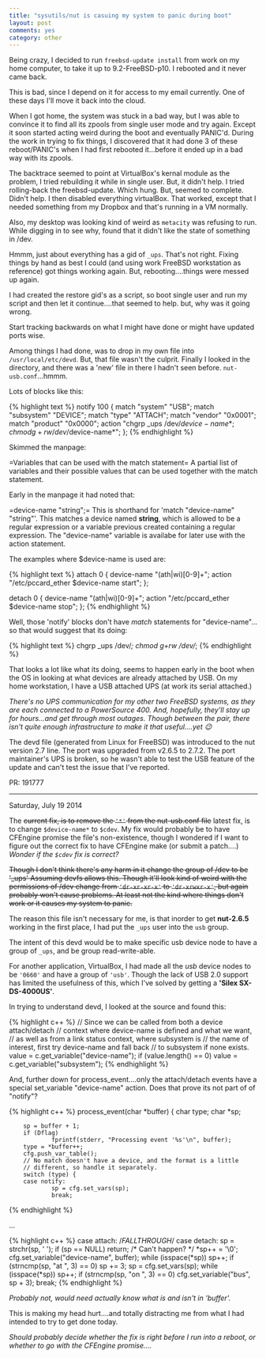 ```yaml
---
title: "sysutils/nut is casuing my system to panic during boot"
layout: post
comments: yes
category: other
---
```


Being crazy, I decided to run `freebsd-update install` from work on my home computer, to take it up to 9.2-FreeBSD-p10.
I rebooted and it never came back.

This is bad, since I depend on it for access to my email currently.  One of these days I'll move it back into the cloud.

When I got home, the system was stuck in a bad way, but I was able to convince it to find all its zpools from single user
mode and try again.  Except it soon started acting weird during the boot and eventually PANIC'd.  During the work in trying
to fix things, I discovered that it had done 3 of these reboot/PANIC's when I had first rebooted it...before it ended up
in a bad way with its zpools.

The backtrace seemed to point at VirtualBox's kernal module as the problem, I tried rebuilding it while in single user.
But, it didn't help.  I tried rolling-back the freebsd-update.  Which hung.  But, seemed to complete.  Didn't help.  I
then disabled everything virtualBox.  That worked, except that I needed something from my Dropbox and that's running in
a VM normally.

Also, my desktop was looking kind of weird as `metacity` was refusing to run.  While digging in to see why, found that
it didn't like the state of something in /dev.

Hmmm, just about everything has a gid of `_ups`.  That's not right.  Fixing things by hand as best I could (and using work
FreeBSD workstation as reference) got things working again.  But, rebooting....things were messed up again.

I had created the restore gid's as a script, so boot single user and run my script and then let it continue....that seemed
to help.  but, why was it going wrong.

Start tracking backwards on what I might have done or might have updated ports wise.

Among things I had done, was to drop in my own file into `/usr/local/etc/devd`.  But, that file wasn't the culprit.  Finally
I looked in the directory, and there was a 'new' file in there I hadn't seen before.  `nut-usb.conf`...hmmm.

Lots of blocks like this:

{% highlight text %}
notify 100 {
        match "system"          "USB";
        match "subsystem"       "DEVICE";
        match "type"            "ATTACH";
        match "vendor"          "0x0001";
        match "product"         "0x0000";
        action "chgrp _ups /dev/$device-name*; chmod g+rw /dev/$device-name*";
};
{% endhighlight %}

Skimmed the manpage:

=Variables that can be used with the match statement=
    A partial list of variables and their possible values that can be used together with the match statement.

Early in the manpage it had noted that:

=device-name "string";=
    This is shorthand for 'match "device-name" "string"'.  This matches a device named __string__, which is allowed
to be a regular expression or a variable previous created containing a regular expression.  The "device-name"
variable is availabe for later use with the action statement.

The examples where $device-name is used are:

{% highlight text %}
attach 0 {
        device-name "(ath|wi)[0-9]+";
        action "/etc/pccard_ether $device-name start";
};

detach 0 {
        device-name "(ath|wi)[0-9]+";
        action "/etc/pccard_ether $device-name stop";
};
{% endhighlight %}

Well, those 'notify' blocks don't have _match_ statements for "device-name"...  so that would suggest that its doing:

{% highlight text %}
chgrp _ups /dev/*; chmod g+rw /dev/*;
{% endhighlight %}

That looks a lot like what its doing, seems to happen early in the boot when the OS in looking at what devices are
already attached by USB.  On my home workstation, I have a USB attached UPS (at work its serial attached.)

*There's no UPS communication for my other two FreeBSD systems, as they are each connected to a PowerSource 400.  And,
hopefully, they'll stay up for hours...and get through most outages.  Though between the pair, there isn't quite enough
infrastructure to make it that useful....yet :wink:*

The devd file (generated from Linux for FreeBSD) was introduced to the nut version 2.7 line.  The port was upgraded from
v2.6.5 to 2.7.2.  The port maintainer's UPS is broken, so he wasn't able to test the USB feature of the update and can't
test the issue that I've reported.

PR: 191777

-----

Saturday, July 19 2014

The ~~current fix, is to remove the `'*'` from the nut-usb.conf file~~ latest fix, is to change `$device-name*` to `$cdev`.
My fix would probably be to have CFEngine promise the file's non-existence, though I wondered if I want to figure out the
correct fix to have CFEngine make (or submit a patch....) *Wonder if the `$cdev` fix is correct?*

~~Though I don't think there's any harm in it change the group of /dev to be '_ups'  Assuming devfs allows this.  Though
it'll look kind of weird with the permissions of /dev change from `'dr-xr-xr-x'` to `'dr-xrwxr-x'`, but again probably
won't cause problems.  At least not the kind where things don't work or it causes my system to panic.~~

The reason this file isn't necessary for me, is that inorder to get **nut-2.6.5** working in the first place, I had put
the `_ups` user into the `usb` group.

The intent of this devd would be to make specific usb device node to have a group of `_ups`, and be group read-write-able.

For another application, VirtualBox, I had made all the *usb* device nodes to be `'0660'` and have a group of `'usb'`.
Though the lack of USB 2.0 support has limited the usefulness of this, which I've solved by getting a
**'Silex SX-DS-4000US'**.

In trying to understand devd, I looked at the source and found this:

{% highlight c++ %}
        // Since we can be called from both a device attach/detach
        // context where device-name is defined and what we want,
        // as well as from a link status context, where subsystem is
        // the name of interest, first try device-name and fall back
        // to subsystem if none exists.
        value = c.get_variable("device-name");
        if (value.length() == 0)
                value = c.get_variable("subsystem");
{% endhighlight %}

And, further down for process_event....only the attach/detach events have a special set_variable "device-name" action.  Does
that prove its not part of of "notify"?

{% highlight c++ %}
process_event(char *buffer)
{
        char type;
        char *sp;

        sp = buffer + 1;
        if (Dflag)
                fprintf(stderr, "Processing event '%s'\n", buffer);
        type = *buffer++;
        cfg.push_var_table();
        // No match doesn't have a device, and the format is a little
        // different, so handle it separately.
        switch (type) {
        case notify:
                sp = cfg.set_vars(sp);
                break;
{% endhighlight %}

...

{% highlight c++ %}
        case attach:    /*FALLTHROUGH*/
        case detach:
                sp = strchr(sp, ' ');
                if (sp == NULL)
                        return; /* Can't happen? */
                *sp++ = '\0';
                cfg.set_variable("device-name", buffer);
                while (isspace(*sp))
                        sp++;
                if (strncmp(sp, "at ", 3) == 0)
                        sp += 3;
                sp = cfg.set_vars(sp);
                while (isspace(*sp))
                        sp++;
                if (strncmp(sp, "on ", 3) == 0)
                        cfg.set_variable("bus", sp + 3);
                break;
{% endhighlight %}

*Probably not, would need actually know what is and isn't in 'buffer'.*

This is making my head hurt....and totally distracting me from what I had intended to try to get done today.

*Should probably decide whether the fix is right before I run into a reboot, or whether to go with the CFEngine promise....*
